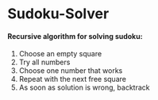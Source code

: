 # Sudoku-Solver

#### Recursive algorithm for solving sudoku:
1. Choose an empty square
2. Try all numbers
3. Choose one number that works
4. Repeat with the next free square
5. As soon as solution is wrong, backtrack
